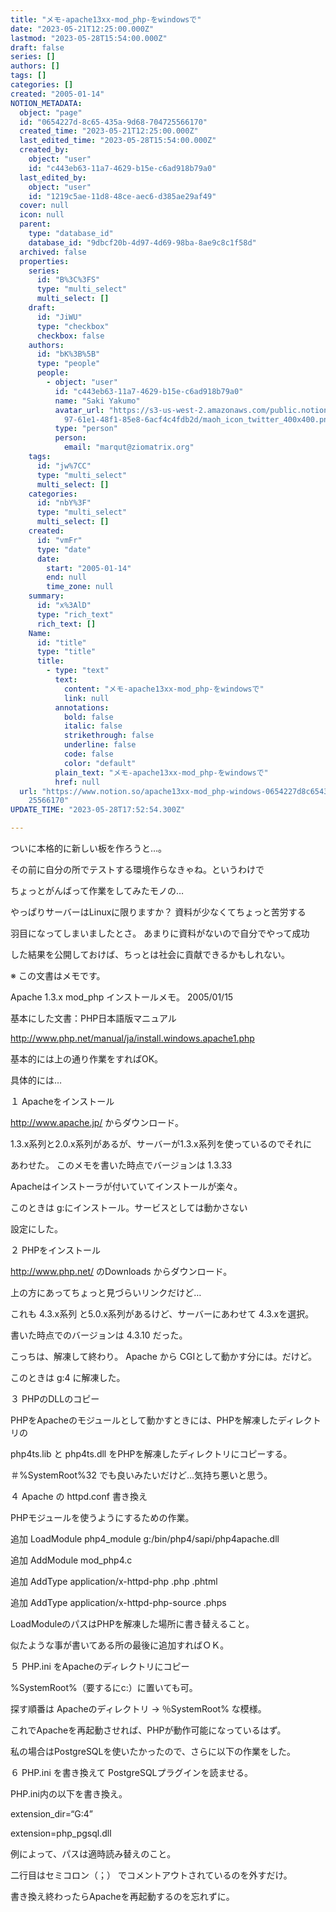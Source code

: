 ```yaml
---
title: "メモ-apache13xx-mod_php-をwindowsで"
date: "2023-05-21T12:25:00.000Z"
lastmod: "2023-05-28T15:54:00.000Z"
draft: false
series: []
authors: []
tags: []
categories: []
created: "2005-01-14"
NOTION_METADATA:
  object: "page"
  id: "0654227d-8c65-435a-9d68-704725566170"
  created_time: "2023-05-21T12:25:00.000Z"
  last_edited_time: "2023-05-28T15:54:00.000Z"
  created_by:
    object: "user"
    id: "c443eb63-11a7-4629-b15e-c6ad918b79a0"
  last_edited_by:
    object: "user"
    id: "1219c5ae-11d8-48ce-aec6-d385ae29af49"
  cover: null
  icon: null
  parent:
    type: "database_id"
    database_id: "9dbcf20b-4d97-4d69-98ba-8ae9c8c1f58d"
  archived: false
  properties:
    series:
      id: "B%3C%3FS"
      type: "multi_select"
      multi_select: []
    draft:
      id: "JiWU"
      type: "checkbox"
      checkbox: false
    authors:
      id: "bK%3B%5B"
      type: "people"
      people:
        - object: "user"
          id: "c443eb63-11a7-4629-b15e-c6ad918b79a0"
          name: "Saki Yakumo"
          avatar_url: "https://s3-us-west-2.amazonaws.com/public.notion-static.com/3ad1c4\
            97-61e1-48f1-85e8-6acf4c4fdb2d/maoh_icon_twitter_400x400.png"
          type: "person"
          person:
            email: "marqut@ziomatrix.org"
    tags:
      id: "jw%7CC"
      type: "multi_select"
      multi_select: []
    categories:
      id: "nbY%3F"
      type: "multi_select"
      multi_select: []
    created:
      id: "vmFr"
      type: "date"
      date:
        start: "2005-01-14"
        end: null
        time_zone: null
    summary:
      id: "x%3AlD"
      type: "rich_text"
      rich_text: []
    Name:
      id: "title"
      type: "title"
      title:
        - type: "text"
          text:
            content: "メモ-apache13xx-mod_php-をwindowsで"
            link: null
          annotations:
            bold: false
            italic: false
            strikethrough: false
            underline: false
            code: false
            color: "default"
          plain_text: "メモ-apache13xx-mod_php-をwindowsで"
          href: null
  url: "https://www.notion.so/apache13xx-mod_php-windows-0654227d8c65435a9d687047\
    25566170"
UPDATE_TIME: "2023-05-28T17:52:54.300Z"

---
```

<link rel="stylesheet" href="https://cdn.jsdelivr.net/npm/katex@0.16.2/dist/katex.min.css" integrity="sha384-bYdxxUwYipFNohQlHt0bjN/LCpueqWz13HufFEV1SUatKs1cm4L6fFgCi1jT643X" crossorigin="anonymous">


ついに本格的に新しい板を作ろうと…。


その前に自分の所でテストする環境作らなきゃね。というわけで


ちょっとがんばって作業をしてみたモノの…


やっぱりサーバーはLinuxに限りますか？ 資料が少なくてちょっと苦労する


羽目になってしまいましたとさ。 あまりに資料がないので自分でやって成功


した結果を公開しておけば、ちっとは社会に貢献できるかもしれない。


※ この文書はメモです。


Apache 1.3.x mod_php インストールメモ。 2005/01/15


基本にした文書：PHP日本語版マニュアル


http://www.php.net/manual/ja/install.windows.apache1.php


基本的には上の通り作業をすればOK。


具体的には…


１ Apacheをインストール


http://www.apache.jp/ からダウンロード。


1.3.x系列と2.0.x系列があるが、サーバーが1.3.x系列を使っているのでそれに


あわせた。 このメモを書いた時点でバージョンは 1.3.33


Apacheはインストーラが付いていてインストールが楽々。


このときは g:にインストール。サービスとしては動かさない


設定にした。


２ PHPをインストール


http://www.php.net/ のDownloads からダウンロード。


上の方にあってちょっと見づらいリンクだけど…


これも 4.3.x系列 と5.0.x系列があるけど、サーバーにあわせて 4.3.xを選択。


書いた時点でのバージョンは 4.3.10 だった。


こっちは、解凍して終わり。 Apache から CGIとして動かす分には。だけど。


このときは g:4 に解凍した。


３ PHPのDLLのコピー


PHPをApacheのモジュールとして動かすときには、PHPを解凍したディレクトリの


php4ts.lib と php4ts.dll をPHPを解凍したディレクトリにコピーする。


＃%SystemRoot%32 でも良いみたいだけど…気持ち悪いと思う。


４ Apache の httpd.conf 書き換え


PHPモジュールを使うようにするための作業。


追加 LoadModule php4_module g:/bin/php4/sapi/php4apache.dll


追加 AddModule mod_php4.c


追加 AddType application/x-httpd-php .php .phtml


追加 AddType application/x-httpd-php-source .phps


LoadModuleのパスはPHPを解凍した場所に書き替えること。


似たような事が書いてある所の最後に追加すればＯＫ。


５ PHP.ini をApacheのディレクトリにコピー


%SystemRoot%（要するにc:）に置いても可。


探す順番は Apacheのディレクトリ → ％SystemRoot% な模様。


これでApacheを再起動させれば、PHPが動作可能になっているはず。


私の場合はPostgreSQLを使いたかったので、さらに以下の作業をした。


６ PHP.ini を書き換えて PostgreSQLプラグインを読ませる。


PHP.ini内の以下を書き換え。


extension_dir=“G:4”


extension=php_pgsql.dll


例によって、パスは適時読み替えのこと。


二行目はセミコロン（；） でコメントアウトされているのを外すだけ。


書き換え終わったらApacheを再起動するのを忘れずに。

